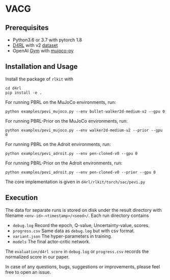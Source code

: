 # VACG

## Prerequisites

- Python3.6 or 3.7 with pytorch 1.8
- [D4RL](https://github.com/rail-berkeley/d4rl) with v2 [dataset](http://rail.eecs.berkeley.edu/datasets/offline_rl/gym_mujoco_v2_old/) 
- OpenAI [Gym](http://gym.openai.com/) with [mujoco-py](https://github.com/openai/mujoco-py)

## Installation and Usage

Install the package of `rlkit` with
```
cd d4rl
pip install -e .
```

For running PBRL on the MuJoCo environments, run:

```
python examples/pevi_mujoco.py --env bullet-walker2d-medium-v2 --gpu 0
```

For running PBRL-Prior on the MuJoCo environments, run:

```
python examples/pevi_mujoco.py --env walker2d-medium-v2 --prior --gpu 0
```

For running PBRL on the Adroit environments, run:

```
python examples/pevi_adroit.py --env pen-cloned-v0 --gpu 0
```

For running PBRL-Prior on the Adroit environments, run:

```
python examples/pevi_adroit.py --env pen-cloned-v0 --prior --gpu 0
```

The core implementation is given in `d4rl/rlkit/torch/sac/pevi.py`

## Execution

The data for separate runs is stored on disk under the result directory with filename `<env-id>-<timestamp>/<seed>/`. Each run directory contains

- `debug.log` Record the epoch, Q-value, Uncertainty-value, scores.
- `progress.csv` Same data as `debug.log` but with csv format.
- `variant.json` The hyper-parameters in training.
- `models` The final actor-critic network.

The `evaluation/d4rl score` in `debug.log` or `progress.csv` records the normalized score in our paper.

In case of any questions, bugs, suggestions or improvements, please feel free to open an issue.
